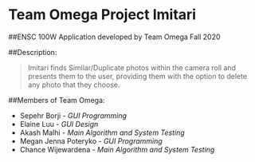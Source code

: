 # Team Omega Project Imitari##ENSC 100W Application developed by Team Omega Fall 2020##Description:> Imitari finds Similar/Duplicate photos within the camera roll and presents them to the user, providing them with the option to delete any photo that they choose.##Members of Team Omega:* Sepehr Borji - *GUI Programming** Elaine Luu - *GUI Design** Akash Malhi - *Main Algorithm and System Testing** Megan Jenna Poteryko - *GUI Programming** Chance Wijewardena - *Main Algorithm and System Testing*